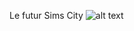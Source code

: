 Le futur Sims City
![alt text](https://firebasestorage.googleapis.com/v0/b/picdies-1258b.appspot.com/o/Capture%20d’écran%202021-01-12%20à%2017.24.46.png?alt=media&token=5d97ca2c-f9d9-4968-853c-4dd8f0d80b1f)

